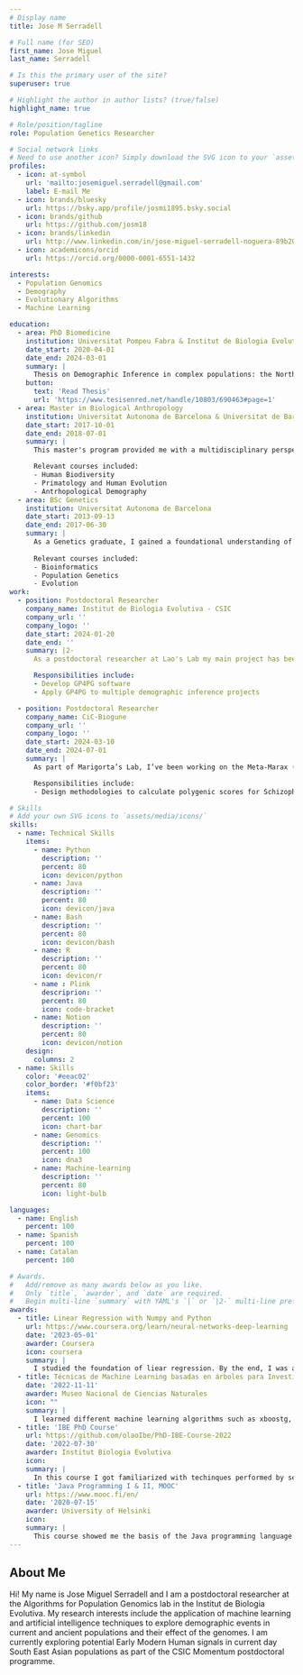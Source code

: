 ```yaml
---
# Display name
title: Jose M Serradell

# Full name (for SEO)
first_name: Jose Miguel
last_name: Serradell

# Is this the primary user of the site?
superuser: true

# Highlight the author in author lists? (true/false)
highlight_name: true

# Role/position/tagline
role: Population Genetics Researcher

# Social network links
# Need to use another icon? Simply download the SVG icon to your `assets/media/icons/` folder.
profiles:
  - icon: at-symbol
    url: 'mailto:josemiguel.serradell@gmail.com'
    label: E-mail Me
  - icon: brands/bluesky
    url: https://bsky.app/profile/josmi1895.bsky.social
  - icon: brands/github
    url: https://github.com/josm18
  - icon: brands/linkedin
    url: http://www.linkedin.com/in/jose-miguel-serradell-noguera-89b20b171
  - icon: academicons/orcid
    url: https://orcid.org/0000-0001-6551-1432

interests:
  - Population Genomics
  - Demography
  - Evolutionary Algorithms
  - Machine Learning

education:
  - area: PhD Biomedicine
    institution: Universitat Pompeu Fabra & Institut de Biologia Evolutiva
    date_start: 2020-04-01
    date_end: 2024-03-01
    summary: |
      Thesis on Demographic Inference in complex populations: the North African case. Supervised by Dr. David Comas & Dr. Oscar Lao. Contributions published in 2 papers in **Genome Biology** and **Human Molecular Genetics**.
    button:
      text: 'Read Thesis'
      url: 'https://www.tesisenred.net/handle/10803/690463#page=1'
  - area: Master in Biological Anthropology
    institution: Universitat Autonoma de Barcelona & Universitat de Barcelona
    date_start: 2017-10-01
    date_end: 2018-07-01
    summary: |
      This master's program provided me with a multidisciplinary perspective on anthropological studies. With a background in population genetics, it allowed me to explore human evolution through social and archaeological lenses while also deepening my expertise in population genetics.

      Relevant courses included:
      - Human Biodiversity
      - Primatology and Human Evolution
      - Antrhopological Demography
  - area: BSc Genetics
    institution: Universitat Autonoma de Barcelona
    date_start: 2013-09-13
    date_end: 2017-06-30
    summary: |
      As a Genetics graduate, I gained a foundational understanding of the genetics of life, from the molecular structure of DNA to evolution and speciation. The degree offered a multidisciplinary approach, covering classical genetics, population genetics, bioinformatics, cancer genetics, and diagnostics.
      
      Relevant courses included:
      - Bioinformatics
      - Population Genetics
      - Evolution
work:
  - position: Postdoctoral Researcher
    company_name: Institut de Biologia Evolutiva - CSIC
    company_url: ''
    company_logo: ''
    date_start: 2024-01-20
    date_end: ''
    summary: |2-
      As a postdoctoral researcher at Lao's Lab my main project has been deciphering the demographic history of Southeast Asian populations with interest in the effect of Early Modern Human and Denisova Introgression to current day human populations in Asia applying ABC-DL & GP4GP.

      Responsibilities include:
      - Develop GP4PG software
      - Apply GP4PG to multiple demographic inference projects

  - position: Postdoctoral Researcher
    company_name: CiC-Biogune
    company_url: ''
    company_logo: ''
    date_start: 2024-03-10
    date_end: 2024-07-01
    summary: |
      As part of Marigorta’s Lab, I’ve been working on the Meta-Marax (MM) haplotype-GWAS project, producing the Polygenic Risk Scores for the probabilities obtained by MM.

      Responsibilities include:
      - Design methodologies to calculate polygenic scores for Schizophrenia using haplotype-based GWAS

# Skills
# Add your own SVG icons to `assets/media/icons/`
skills:
  - name: Technical Skills
    items:
      - name: Python
        description: ''
        percent: 80
        icon: devicon/python
      - name: Java
        description: ''
        percent: 80
        icon: devicon/java
      - name: Bash
        description: ''
        percent: 80
        icon: devicon/bash
      - name: R
        description: ''
        percent: 80
        icon: devicon/r
      - name : Plink 
        descriprion: '' 
        percent: 80
        icon: code-bracket
      - name: Notion
        description: ''
        percent: 80
        icon: devicon/notion
    design:
      columns: 2
  - name: Skills
    color: '#eeac02'
    color_border: '#f0bf23'
    items:
      - name: Data Science
        description: ''
        percent: 100
        icon: chart-bar
      - name: Genomics
        description: ''
        percent: 100
        icon: dna3
      - name: Machine-learning
        description: ''
        percent: 80
        icon: light-bulb

languages:
  - name: English
    percent: 100
  - name: Spanish
    percent: 100
  - name: Catalan
    percent: 100

# Awards.
#   Add/remove as many awards below as you like.
#   Only `title`, `awarder`, and `date` are required.
#   Begin multi-line `summary` with YAML's `|` or `|2-` multi-line prefix and indent 2 spaces below.
awards:
  - title: Linear Regression with Numpy and Python
    url: https://www.coursera.org/learn/neural-networks-deep-learning
    date: '2023-05-01'
    awarder: Coursera
    icon: coursera
    summary: |
      I studied the foundation of liear regression. By the end, I was able to apply perform linear regression analysis in Python.
  - title: Técnicas de Machine Learning basadas en árboles para Investigación científica con R
    date: '2022-11-11'
    awarder: Museo Nacional de Ciencias Naturales
    icon: ""
    summary: |
      I learned different machine learning algorithms such as xboostg, random forest appliying them to sample biological data
  - title: 'IBE PhD Course'
    url: https://github.com/olaoIbe/PhD-IBE-Course-2022
    date: '2022-07-30'
    awarder: Institut Biologia Evolutiva
    icon: 
    summary: |
      In this course I got familiarized with techinques performed by several of my colleagues during their PhD as well as grasping a basic knowledge of the different research topics performed in the institute.
  - title: 'Java Programming I & II, MOOC'
    url: https://www.mooc.fi/en/
    date: '2020-07-15'
    awarder: University of Helsinki
    icon: 
    summary: |
      This course showed me the basis of the Java programming language as well as helping me understand object oriented programming.
---
```


## About Me

Hi! My name is Jose Miguel Serradell and I am a postdoctoral researcher at the Algorithms for Population Genomics lab in the Institut de Biologia Evolutiva. My research interests include the application of machine learning and artificial intelligence techniques to explore demographic events in current and ancient populations and their effect of the genomes. I am currently exploring potential Early Modern Human signals in current day South East Asian populations as part of the CSIC Momentum postdoctoral programme.
